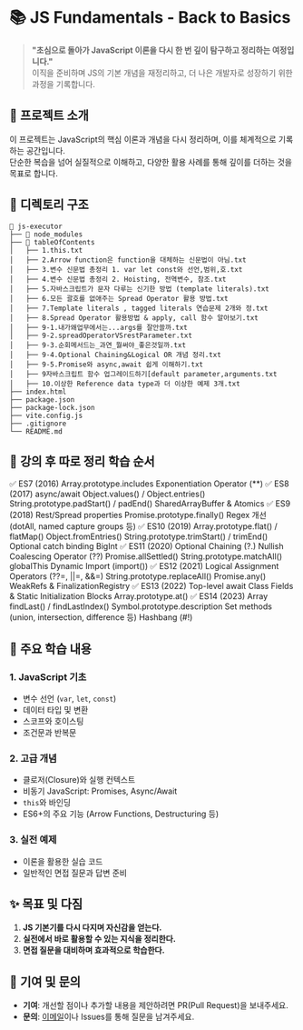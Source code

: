  # 📚 **JS Fundamentals - Back to Basics**  

> **"초심으로 돌아가 JavaScript 이론을 다시 한 번 깊이 탐구하고 정리하는 여정입니다."**  
> 이직을 준비하며 JS의 기본 개념을 재정리하고, 더 나은 개발자로 성장하기 위한 과정을 기록합니다.
 

## 🚀 프로젝트 소개  
이 프로젝트는 JavaScript의 핵심 이론과 개념을 다시 정리하며, 이를 체계적으로 기록하는 공간입니다.  
단순한 복습을 넘어 실질적으로 이해하고, 다양한 활용 사례를 통해 깊이를 더하는 것을 목표로 합니다.  
 

## 📂 디렉토리 구조  
```
📂 js-executor
├── 📂 node_modules
├── 📂 tableOfContents
│   ├── 1.this.txt
│   ├── 2.Arrow function은 function을 대체하는 신문법이 아님.txt
│   ├── 3.변수 신문법 총정리 1. var let const와 선언,범위,호.txt
│   ├── 4.변수 신문법 총정리 2. Hoisting, 전역변수, 참조.txt
│   ├── 5.자바스크립트가 문자 다루는 신기한 방법 (template literals).txt
│   ├── 6.모든 괄호를 없애주는 Spread Operator 활용 방법.txt
│   ├── 7.Template literals , tagged literals 연습문제 2개와 정.txt
│   ├── 8.Spread Operator 활용방법 & apply, call 함수 알아보기.txt
│   ├── 9-1.내가왜업무에서는...args를 잘안쓸까.txt
│   ├── 9-2.spreadOperatorVSrestParameter.txt
│   ├── 9-3.순회메서드는_과연_뭘써야_좋은것일까.txt
│   ├── 9-4.Optional Chaining&Logical OR 개념 정리.txt
│   ├── 9-5.Promise와 async,await 쉽게 이해하기.txt
│   ├── 9자바스크립트 함수 업그레이드하기[default parameter,arguments.txt
│   ├── 10.이상한 Reference data type과 더 이상한 예제 3개.txt
├── index.html
├── package.json
├── package-lock.json
├── vite.config.js
├── .gitignore
└── README.md
```



## 📂 강의 후 따로 정리 학습 순서
✅ ES7 (2016)
Array.prototype.includes
Exponentiation Operator (**)
✅ ES8 (2017)
async/await
Object.values() / Object.entries()
String.prototype.padStart() / padEnd()
SharedArrayBuffer & Atomics
✅ ES9 (2018)
Rest/Spread properties
Promise.prototype.finally()
Regex 개선 (dotAll, named capture groups 등)
✅ ES10 (2019)
Array.prototype.flat() / flatMap()
Object.fromEntries()
String.prototype.trimStart() / trimEnd()
Optional catch binding
BigInt
✅ ES11 (2020)
Optional Chaining (?.)
Nullish Coalescing Operator (??)
Promise.allSettled()
String.prototype.matchAll()
globalThis
Dynamic Import (import())
✅ ES12 (2021)
Logical Assignment Operators (??=, ||=, &&=)
String.prototype.replaceAll()
Promise.any()
WeakRefs & FinalizationRegistry
✅ ES13 (2022)
Top-level await
Class Fields & Static Initialization Blocks
Array.prototype.at()
✅ ES14 (2023)
Array findLast() / findLastIndex()
Symbol.prototype.description
Set methods (union, intersection, difference 등)
Hashbang (#!)
 

## 📜 주요 학습 내용  

### 1. **JavaScript 기초**
- 변수 선언 (`var`, `let`, `const`)
- 데이터 타입 및 변환
- 스코프와 호이스팅
- 조건문과 반복문

### 2. **고급 개념**
- 클로저(Closure)와 실행 컨텍스트
- 비동기 JavaScript: Promises, Async/Await
- `this`와 바인딩
- ES6+의 주요 기능 (Arrow Functions, Destructuring 등)

### 3. **실전 예제**
- 이론을 활용한 실습 코드
- 일반적인 면접 질문과 답변 준비
 
## ✨ 목표 및 다짐  
1. **JS 기본기를 다시 다지며 자신감을 얻는다.**  
2. **실전에서 바로 활용할 수 있는 지식을 정리한다.**  
3. **면접 질문을 대비하며 효과적으로 학습한다.**
 

## 🤝 기여 및 문의  
- **기여**: 개선할 점이나 추가할 내용을 제안하려면 PR(Pull Request)을 보내주세요.  
- **문의**: [이메일](mailto:your.email@example.com)이나 Issues를 통해 질문을 남겨주세요.
 
 
